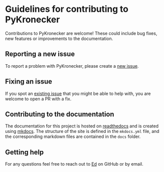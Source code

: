 # Guidelines for contributing to PyKronecker

Contributions to PyKronecker are welcome! These could include bug fixes, new features or improvements to the documentation. 

## Reporting a new issue

To report a problem with PyKronecker, please create a [new issue](https://github.com/nickelnine37/pykronecker/issues/new). 

## Fixing an issue

If you spot an [existing issue](https://github.com/nickelnine37/pykronecker/issues) that you might be able to help with, you are welcome to open a PR with a fix. 

## Contributing to the documentation 

The documentation for this project is hosted on [readthedocs](https://pykronecker.readthedocs.io/en/latest/) and is created using [mkdocs](https://www.mkdocs.org/). The structure of the site is defined in the `mkdocs.yml` file, and the corresponding markdown files are contained in the `docs` folder.  

## Getting help

For any questions feel free to reach out to [Ed](https://github.com/nickelnine37) on GitHub or by email.  

